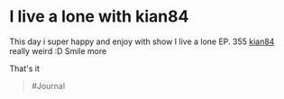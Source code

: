 # I live a lone with kian84

This day i super happy and enjoy with show I live a lone EP. 355
[kian84](kian84.md) really weird :D
Smile more

That's it

> #Journal
